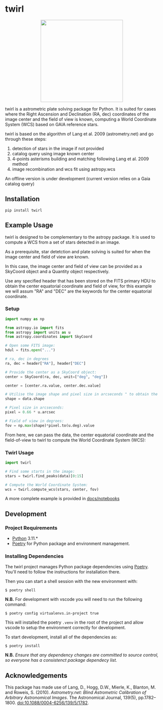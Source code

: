 # twirl

<p align="center">
    <img src=" _static/twirl.png" height="270">
</p>

twirl is a astrometric plate solving package for Python. It is suited for cases where the Right Ascension and Declination (RA, dec) coordinates of the image center and the field of view is known, computing a World Coordinate System (WCS) based on GAIA reference stars.

twirl is based on the algorithm of Lang et al. 2009 (astrometry.net) and go through these steps:

1. detection of stars in the image if not provided
2. catalog query using image known center
3. 4-points asterisms building and matching following Lang et al. 2009 method
4. image recombination and wcs fit using astropy.wcs

An offline version is under development (current version relies on a Gaia catalog query)

## Installation

```shell
pip install twirl
```

## Example Usage

twirl is designed to be complementary to the astropy package. It is used to compute a WCS from a set of stars detected in an image. 

As a prerequisite, star detetction and plate solving is suited for when the image center and field of view are known. 

In this case, the image center and field of view can be provided as a SkyCoord object and a Quantity object respectively.

Use any specified header that has been stored on the FITS primary HDU to obtain the center equatorial coordinate and field of view, for this example we will assum "RA" and "DEC" are the keywords for the center equatorial coordinate.

### Setup

```python
import numpy as np

from astropy.io import fits
from astropy import units as u
from astropy.coordinates import SkyCoord

# Open some FITS image: 
hdul = fits.open("...")

# ra, dec in degrees
ra, dec = header["RA"], header["DEC"]

# Provide the center as a SkyCoord object:
center = SkyCoord(ra, dec, unit=["deg", "deg"])

center = [center.ra.value, center.dec.value]

# Utilise the image shape and pixel size in arcseconds " to obtain the field of view in degrees:
shape = data.shape

# Pixel size in arcseconds:
pixel = 0.66 * u.arcsec

# Field of view in degrees:
fov = np.max(shape)*pixel.to(u.deg).value
```

From here, we can pass the data, the center equatorial coordinate and the field-of-view to twirl to compute the World Coordinate System (WCS):

### Twirl Usage

```python
import twirl

# Find some starts in the image:
stars = twirl.find_peaks(data)[0:15]

# Compute the World Coordinate System:
wcs = twirl.compute_wcs(stars, center, fov)
```

A more complete example is provided in [docs/notebooks](https://github.com/lgrcia/twirl/tree/master/docs/notebooks)

## Development

### Project Requirements

- [Python](https://www.python.org/) 3.11.*
- [Poetry](https://python-poetry.org/) for Python package and environment management.

### Installing Dependencies

The twirl project manages Python package dependencies using [Poetry](https://python-poetry.org/). You'll need to follow the instructions for installation there.

Then you can start a shell session with the new environment with:

```console
$ poetry shell
```

**N.B.** For development with vscode you will need to run the following command:

```console
$ poetry config virtualenvs.in-project true
```

This will installed the poetry `.venv` in the root of the project and allow vscode to setup the environment correctly for development.

To start development, install all of the dependencies as:

```console
$ poetry install
```

**N.B.** _Ensure that any dependency changes are committed to source control, so everyone has a consistenct package dependecy list._

## Acknowledgements

This package has made use of Lang, D., Hogg, D.W., Mierle, K., Blanton, M. and Roweis, S. (2010). _Astrometry.net: Blind Astrometric Calibration of Arbitrary Astronomical Images_. The Astronomical Journal, 139(5), pp.1782–1800. [doi:10.1088/0004-6256/139/5/1782](https://iopscience.iop.org/article/10.1088/0004-6256/139/5/1782).